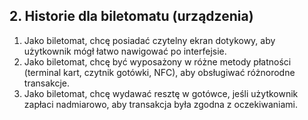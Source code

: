 ## 2. Historie dla biletomatu (urządzenia)

1. Jako biletomat, chcę posiadać czytelny ekran dotykowy, aby użytkownik mógł łatwo nawigować po interfejsie.
2. Jako biletomat, chcę być wyposażony w różne metody płatności (terminal kart, czytnik gotówki, NFC), aby obsługiwać różnorodne transakcje.
3. Jako biletomat, chcę wydawać resztę w gotówce, jeśli użytkownik zapłaci nadmiarowo, aby transakcja była zgodna z oczekiwaniami.